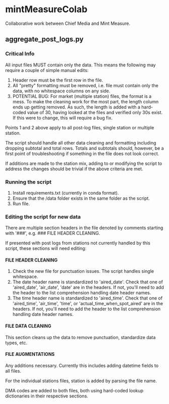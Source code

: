 # mintMeasureColab
Collaborative work between Chief Media and Mint Measure.

## aggregate_post_logs.py
### Critical Info
All input files MUST contain only the data. This means the following may require
a couple of simple manual edits:
1. Header row must be the first row in the file. 
2. All "pretty" formatting must be removed, i.e. file must contain only the data,
with no whitespace columns on any side. 
3. POTENTIAL BUG: For market (multiple station) files, the format is a mess. To make the
cleaning work for the most part, the length column ends up getting removed. As
such, the length is added with a hard-coded value of 30, having looked at the 
files and verified only 30s exist. If this were to change, this will require a 
bug fix. 

Points 1 and 2 above apply to all post-log files, single station or multiple station. 

The script should handle all other data cleaning and formatting including 
dropping subtotal and total rows. Totals and subtotals should, however, be a 
first point of troubleshooting if something in the file does not look correct. 

If additions are made to the station mix, 
adding to or modifying the script to address the changes should be trivial if 
the above criteria are met. 

### Running the script
1. Install requirements.txt (currently in conda format).
2. Ensure that the /data folder exists in the same folder as the script. 
3. Run file. 

### Editing the script for new data
There are multiple section headers in the file denoted by comments starting with 
'###', e.g. ### FILE HEADER CLEANING. 

If presented with post logs from stations 
not currently handled by this script, these sections will need editing:

#### FILE HEADER CLEANING
1. Check the new file for punctuation issues. The script handles single 
whitespace. 
2. The date header name is standardized to 'aired_date'. Check that one of 
'aired_date', 'air_date', 'date' are in the headers. If not, you'll need to 
add the header to the list comprehension handling date header names. 
3. The time header name is standardized to 'aired_time'. Check that one of 
'aired_time', 'air_time', 'time', or 'actual_time_when_spot_aired' are in the 
headers. If not, you'll need to add the header to the list comprehension 
handling date header names. 

#### FILE DATA CLEANING
This section cleans up the data to remove punctuation, standardize data types, 
etc. 

#### FILE AUGMENTATIONS
Any additions necessary. Currently this includes adding datetime fields to all
files. 

For the individual stations files, station is added by parsing the file name. 

DMA codes are added to both files, both using hard-coded lookup dictionaries in
their respective sections.



